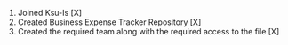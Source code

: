1. Joined Ksu-Is [X]
2. Created Business Expense Tracker Repository [X]
3. Created the required team along with the required access to the file [X]
